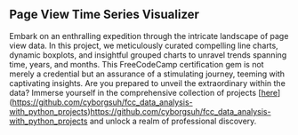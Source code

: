 ## Page View Time Series Visualizer

Embark on an enthralling expedition through the intricate landscape of page view data.
In this project, we meticulously curated compelling line charts, dynamic boxplots, and insightful grouped charts to unravel trends spanning time, years, and months. 
This FreeCodeCamp certification gem is not merely a credential but an assurance of a stimulating journey, teeming with captivating insights. 
Are you prepared to unveil the extraordinary within the data? Immerse yourself in the comprehensive collection of projects [[here](https://github.com/cyborgsuh/fcc_data_analysis_with_python_projects)](https://github.com/cyborgsuh/fcc_data_analysis-with_python_projects)https://github.com/cyborgsuh/fcc_data_analysis-with_python_projects
and unlock a realm of professional discovery.
